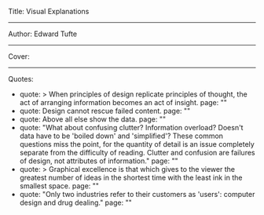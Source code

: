 Title: Visual Explanations

----

Author: Edward Tufte

----

Cover: 

----

Quotes: 

- 
  quote: >
    When principles of design replicate
    principles of thought, the act of
    arranging information becomes an act of
    insight.
  page: ""
- 
  quote: Design cannot rescue failed content.
  page: ""
- 
  quote: Above all else show the data.
  page: ""
- 
  quote: "What about confusing clutter? Information overload? Doesn't data have to be 'boiled down' and 'simplified'? These common questions miss the point, for the quantity of detail is an issue completely separate from the difficulty of reading. Clutter and confusion are failures of design, not attributes of information."
  page: ""
- 
  quote: >
    Graphical excellence is that which gives
    to the viewer the greatest number of
    ideas in the shortest time with the
    least ink in the smallest space.
  page: ""
- 
  quote: "Only two industries refer to their customers as 'users': computer design and drug dealing."
  page: ""